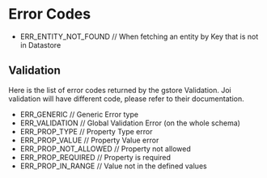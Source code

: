 # Error Codes

- ERR_ENTITY_NOT_FOUND // When fetching an entity by Key that is not in Datastore

## Validation

Here is the list of error codes returned by the gstore Validation. Joi validation will have different code, please refer to their documentation.

- ERR_GENERIC // Generic Error type
- ERR_VALIDATION // Global Validation Error (on the whole schema)
- ERR\_PROP\_TYPE // Property Type error
- ERR\_PROP_VALUE // Property Value error
- ERR\_PROP\_NOT_ALLOWED // Property not allowed
- ERR\_PROP\_REQUIRED // Property is required
- ERR\_PROP\_IN_RANGE // Value not in the defined values
